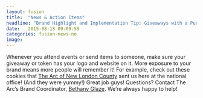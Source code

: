 ```yaml
---
layout: fusion
title:  "News & Action Items"
headline: "Brand Highlight and Implementation Tip: Giveaways with a Purpose "
date:   2015-08-18 09:09:59
categories: fusion-news-no
image: 
---
```

Whenever you attend events or send items to someone, make sure your giveaway or token has your logo and website on it. More exposure to your brand means more people will remember it! For example, check out these cookies that <a href="http://www.thearcnlc.org/">The Arc of New London County</a> sent us here at the national office! (And they were yummy!) Great job guys! Questions?  Contact The Arc’s Brand Coordinator, <a href="mailto:Glaze@thearc.org">Bethany Glaze</a>.  We’re always happy to help!
